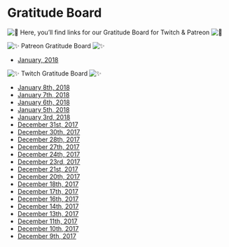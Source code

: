 # Gratitude Board

![💜](https://s.w.org/images/core/emoji/2.2.1/svg/1f49c.svg) Here, you’ll find links for our Gratitude Board for Twitch & Patreon ![💜](https://s.w.org/images/core/emoji/2.2.1/svg/1f49c.svg)

![✨](https://s.w.org/images/core/emoji/2.2.1/svg/2728.svg) Patreon Gratitude Board ![✨](https://s.w.org/images/core/emoji/2.2.1/svg/2728.svg)

* [January, 2018](https://www.patreon.com/posts/gratitude-board-16259097)

![✨](https://s.w.org/images/core/emoji/2.2.1/svg/2728.svg) Twitch Gratitude Board ![✨](https://s.w.org/images/core/emoji/2.2.1/svg/2728.svg)

* [January 8th, 2018](https://twitter.com/DeviCatOutlet/status/950567224984686593)
* [January 7th, 2018](https://twitter.com/DeviCatOutlet/status/950206221235245056)
* [January 6th, 2018](https://twitter.com/DeviCatOutlet/status/949840178620878851)
* [January 5th, 2018](https://twitter.com/DeviCatOutlet/status/949466463492104194)
* [January 3rd, 2018](https://twitter.com/DeviCatOutlet/status/948740774367252481)
* [December 31st, 2017](https://twitter.com/DeviCatOutlet/status/947879015603408897)
* [December 30th, 2017](https://twitter.com/DeviCatOutlet/status/947302129072566272)
* [December 28th, 2017](https://twitter.com/DeviCatOutlet/status/946573038111387648)
* [December 27th, 2017](https://twitter.com/DeviCatOutlet/status/946213859039350784)
* [December 24th, 2017](https://twitter.com/DeviCatOutlet/status/945117365330694144)
* [December 23rd, 2017](https://twitter.com/DeviCatOutlet/status/944780344502431744)
* [December 21st, 2017](https://twitter.com/DeviCatOutlet/status/944038710215172096)
* [December 20th, 2017](https://twitter.com/DeviCatOutlet/status/943676289726197760)
* [December 18th, 2017](https://twitter.com/DeviCatOutlet/status/942951000096243712)
* [December 17th, 2017](https://twitter.com/DeviCatOutlet/status/942587748921368576)
* [December 16th, 2017](https://twitter.com/DeviCatOutlet/status/942223640845783040)
* [December 14th, 2017](https://twitter.com/DeviCatOutlet/status/941495689107959808)
* [December 13th, 2017](https://twitter.com/DeviCatOutlet/status/941134943736008704)
* [December 11th, 2017](https://twitter.com/DeviCatOutlet/status/940413391021240322)
* [December 10th, 2017](https://twitter.com/DeviCatOutlet/status/940047157473640449)
* [December 9th, 2017](https://twitter.com/DeviCatOutlet/status/939687252946505728)
